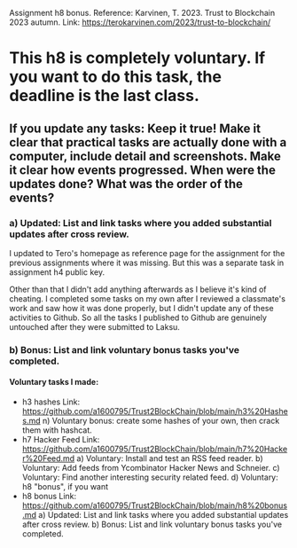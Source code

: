 Assignment h8 bonus. Reference: Karvinen, T. 2023. Trust to Blockchain 2023 autumn. Link: https://terokarvinen.com/2023/trust-to-blockchain/

# This h8 is completely voluntary. If you want to do this task, the deadline is the last class.

## If you update any tasks: Keep it true! Make it clear that practical tasks are actually done with a computer, include detail and screenshots. Make it clear how events progressed. When were the updates done? What was the order of the events?

### a) Updated: List and link tasks where you added substantial updates after cross review.

I updated to Tero's homepage as reference page for the assignment for the previous assignments where it was missing. But this was a separate task in assignment h4 public key. 

Other than that I didn't add anything afterwards as I believe it's kind of cheating. I completed some tasks on my own after I reviewed a classmate's work and saw how it was done properly, but I didn't update any of these activities to Github. So all the tasks I published to Github are genuinely untouched after they were submitted to Laksu.

### b) Bonus: List and link voluntary bonus tasks you've completed.

#### Voluntary tasks I made:

- h3 hashes Link: https://github.com/a1600795/Trust2BlockChain/blob/main/h3%20Hashes.md
    n) Voluntary bonus: create some hashes of your own, then crack them with hashcat. 
- h7 Hacker Feed Link: https://github.com/a1600795/Trust2BlockChain/blob/main/h7%20Hacker%20Feed.md
    a) Voluntary: Install and test an RSS feed reader.
    b) Voluntary: Add feeds from Ycombinator Hacker News and Schneier.
    c) Voluntary: Find another interesting security related feed.
    d) Voluntary: h8 "bonus", if you want
- h8 bonus Link: https://github.com/a1600795/Trust2BlockChain/blob/main/h8%20bonus.md
    a) Updated: List and link tasks where you added substantial updates after cross review.
    b) Bonus: List and link voluntary bonus tasks you've completed.

